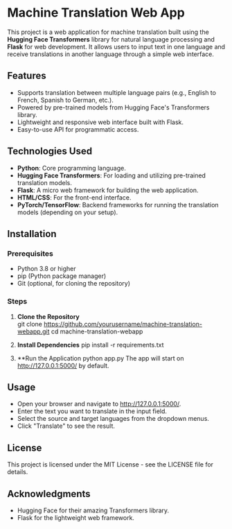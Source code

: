 # Machine Translation Web App

This project is a web application for machine translation built using the **Hugging Face Transformers** library for natural language processing and **Flask** for web development. It allows users to input text in one language and receive translations in another language through a simple web interface.

## Features
- Supports translation between multiple language pairs (e.g., English to French, Spanish to German, etc.).
- Powered by pre-trained models from Hugging Face's Transformers library.
- Lightweight and responsive web interface built with Flask.
- Easy-to-use API for programmatic access.

## Technologies Used
- **Python**: Core programming language.
- **Hugging Face Transformers**: For loading and utilizing pre-trained translation models.
- **Flask**: A micro web framework for building the web application.
- **HTML/CSS**: For the front-end interface.
- **PyTorch/TensorFlow**: Backend frameworks for running the translation models (depending on your setup).

## Installation

### Prerequisites
- Python 3.8 or higher
- pip (Python package manager)
- Git (optional, for cloning the repository)

### Steps
1. **Clone the Repository**  
   git clone https://github.com/yourusername/machine-translation-webapp.git
   cd machine-translation-webapp

2. **Install Dependencies**
   pip install -r requirements.txt
   
3. **Run the Application
   python app.py
   The app will start on http://127.0.0.1:5000/ by default.
## Usage
- Open your browser and navigate to http://127.0.0.1:5000/.
- Enter the text you want to translate in the input field.
- Select the source and target languages from the dropdown menus.
- Click "Translate" to see the result.

## License
  This project is licensed under the MIT License - see the LICENSE file for details.

## Acknowledgments
- Hugging Face for their amazing Transformers library.
- Flask for the lightweight web framework.
